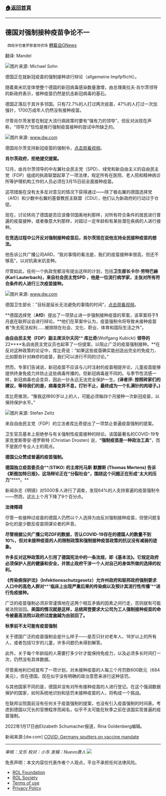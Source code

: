 ###  [:house:返回首頁](https://github.com/ourhimalayas/txt)
---


## 德国对强制接种疫苗争论不一
` 西班牙巴塞罗那喜悦农场` [轉載自GNews](https://gnews.org/zh-hans/1954344/)

翻译: Mandel

![](https://assets.gnews.org/wp-content/uploads/2022/02/image-265.png)图片来源: Michael Sohn

德国正在就新冠疫苗的强制接种进行辩论（allgemeine Impfpflicht）。

随着奥米炕变体使整个德国的新冠病毒感染数量激增，由总理奥拉夫·肖尔茨领导的新政府表示，接种疫苗仍然是抗击新冠病毒的基石。

德国正落后于其许多邻国。只有72.7%的人打过两次疫苗，47%的人打过一次加强针，1700万成年人仍然没有接种疫苗。

尽管肖尔茨发誓在制定大流行病政策时要有“强有力的领导”，但反对派现在声称，“领导力”恰恰是推行强制疫苗接种的尝试中所缺乏的。

![](https://assets.gnews.org/wp-content/uploads/2022/02/image-267.png)图片来源: www.dw.com

德国肖尔茨支持新冠疫苗的强制令，[点击观看视频](https://www.dw.com/en/covid-germany-sputters-on-vaccine-mandate/a-60450938)。

**肖尔茨政府，拒绝提交提案。**

12月，由肖尔茨领导的中左翼社会民主党（SPD）、绿党和新自由主义的自由民主党（FDP）组成的执政联盟起草了一项法律，规定所有在医院、老人院和精神病诊所等护理机构工作的人员必须在3月15日前全面接种疫苗。

这项措施在没有太多反对意见的情况下获得通过——除了极右翼的德国选择党（AfD）和少数中右翼的基督教民主联盟（CDU），他们认为新政府的行动过于仓促。

现在，讨论转向了德国是否应该像邻国奥地利那样，对所有符合条件的居民进行普遍的疫苗接种，或者像意大利那样，对超过一定年龄和有某些潜在疾病的人进行接种。

**在竞选过程中公开反对强制接种疫苗后，肖尔茨现在说他支持全民接种疫苗的想法。**

他告诉公共广播公司ARD，“我对事情的看法是，我们的疫苗接种率很高，但还不够高”，以对抗奥米炕变种。

尽管如此，任何一个执政党都没有提出这样的计划，包括**卫生部长卡尔·劳特巴赫(Karl Lauterbach)，来自社会民主党SPD ，他是一位流行病学家，主张对所有符合条件的人进行三次疫苗接种。**

![](https://assets.gnews.org/wp-content/uploads/2022/02/image-269.png)图片来源: www.dw.com

德国卫生部长：”目标是延长无法避免的事情的时间”，[点击观看视频](https://www.dw.com/en/covid-germany-sputters-on-vaccine-mandate/a-60450938)。

**德国选择党（****AfD****）提出了一项禁止进一步强制接种疫苗的草案，该草案将于****1****月底在联邦议会进行辩论。**他们在草案中认为，疫苗强制令将导致未接种疫苗者“失去宪法权利……被排除在社会、文化、职业、体育和国际生活之外”。

**由自由民主党（****FDP****）副主席沃尔夫冈****·****库比奇****(Wolfgang Kubicki) ****领导的****22****名自由民主党议员也起草了一份提案，以阻止广泛的疫苗强制接种。**在反对这种政策的论证中，库比奇说：“如果这些疫苗确实能创造出完全的免疫力，比如那些针对麻疹的疫苗，我们可以进行不同的讨论。”

然而，专家们告诫说，新冠疫苗不应该与儿时注射的疫苗相提并论，儿童疫苗能够提供终身免疫力并防止这些病毒传播的。但新冠病毒是不同的。与季节性流感一样，新冠病毒也会变异，因此一针永远无法完全保护一生。**(译者评: 按照砖家们的建议，等待我们的是，病毒变异不息，打针不止，最终成为一个扎满针的肉球子。)**

库比奇推测，“像我这样60岁以上的人，可能必须每四个月接种一次新冠疫苗，以保持保护水平。”

![](https://assets.gnews.org/wp-content/uploads/2022/02/image-271.png)图片来源: Stefan Zeitz

来自自由民主党（FDP）的立法者库比奇提出了一项禁止普遍疫苗强制的提案。

卫生官员基本上拒绝参与有关强制性疫苗接种的辩论。该国最著名的COVID-19专家克里斯蒂安·德罗斯特 (Christian Drosten) 说，**“强制疫苗是一种政治工具”**，而不是医疗专业人士的观点。

**德国公众赞成普遍的疫苗强制。**

**德国独立疫苗委员会****(****STIKO****) ****的主席托马斯****·****默滕斯 ****(****Thomas Mertens****) ****告诉《斯图加特日报》，这场辩论正在****“****分裂社会****”****，围绕这个问题正在形成****“****太大的压力****”****。**

新闻杂志《明镜》对5000多人进行了调查，发现64%的人支持普遍的疫苗强制令——然而，这比上个月下降了9个百分点。

**法律障碍**

尽管一些接种过疫苗的德国人仍然以个人选择为由反对强制接种疫苗，但使问题复杂化的是少数反疫苗阴谋论者的声音。

**尽管根据公共广播公司****ZDF****的数据，否认****COVID-19****存在的德国人的数量不到****10%****，但对未接种疫苗的人的限制政策和强制接种疫苗政策的抗议没有减弱的迹象。**

**许多反对这种政策的人引用了德国宪法中的一条法规，即《基本法》。它规定政府必须保护人民的健康和安全，并禁止政府干涉一个人对自己的身体所做的选择的权利。**

**《传染病保护法》（****Infektionsschutzgesetz****）允许州政府和联邦政府强制要求人口中的高危人群对****“****临床上出现严重后果的传染病以及预计其流行性传播****”****进行免疫接种。**

广泛的疫苗强制必须非常谨慎地在这两个相互矛盾的因素之间行走，否则就有可能被法院驳回。**美国的情况就是这样，总统拜登要求大公司为工人强制接种疫苗的命令被最高法院以政府过度逾越为由驳回了。**

**秋季前不太可能有疫苗强制**

关于德国广泛的疫苗强制会是什么样子——是否只针对老年人、18岁以上的所有人，或者包括12岁的儿童，许多问题仍未得到解答。

此外，关于每个年龄段的人需要打多少针才能保持免疫力，以及必须多长时间打一次，仍然没有具体数据。

尽管奥地利已经宣布了一项计划，对未接种疫苗的人每三个月罚款600欧元（684美元），但在德国，现在似乎没有明确的政治意愿来进行这种惩罚。

与其他国家不同的是，德国并没有对所有接种疫苗的人进行登记。在这个强调数据保护的国家，如何系统地识别和惩罚未接种疫苗的人，将构成一个挑战。

在联邦议院面前没有任何关于疫苗强制的提案，也没有引入疫苗强制的时间表。考虑到德国以冗长的官僚程序而闻名，似乎不太可能在秋季之前在该国实现普遍的疫苗强制。

2022年1月17日由Elizabeth Schumacher报道，Rina Goldenberg编辑。

新闻来源:[dw.com] [COVID: Germany sputters on vaccine mandate](Germany%20sputters%20on%20vaccine%20mandate)

* * *

*审核：文乐
校对：小东
发稿：Nuevo唐人*
![](https://assets.gnews.org/wp-content/uploads/2022/02/西喜.jpeg)


 

免责声明：本文内容仅代表作者个人观点，平台不承担任何法律风险。

- [ROL Foundation](https://rolfoundation.org/)
- [ROL Society](https://rolsociety.org/)
- [Terms of use](https://gnews.org/terms-of-use-3/)
- [Privacy Policy](https://gnews.org/privacy-policy/)
